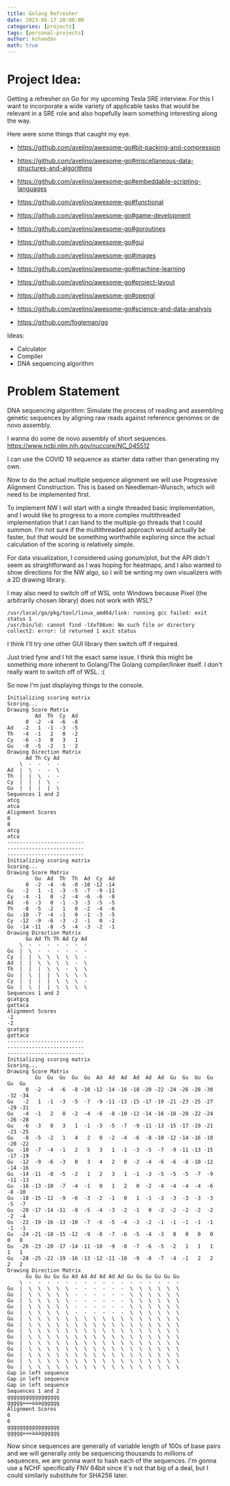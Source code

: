 ```yaml
---
title: Golang Refresher
date: 2023-06-17 20:00:00
categories: [projects]
tags: [personal-projects]
author: kchandan
math: true
---
```


# Project Idea:

Getting a refresher on Go for my upcoming Tesla SRE interview. For this I want to incorporate a wide variety of applicable tasks that would be relevant in a SRE role and also hopefully learn something interesting along the way.

Here were some things that caught my eye.

- https://github.com/avelino/awesome-go#bit-packing-and-compression
- https://github.com/avelino/awesome-go#miscellaneous-data-structures-and-algorithms
- https://github.com/avelino/awesome-go#embeddable-scripting-languages
- https://github.com/avelino/awesome-go#functional
- https://github.com/avelino/awesome-go#game-development
- https://github.com/avelino/awesome-go#goroutines
- https://github.com/avelino/awesome-go#gui
- https://github.com/avelino/awesome-go#images
- https://github.com/avelino/awesome-go#machine-learning
- https://github.com/avelino/awesome-go#project-layout
- https://github.com/avelino/awesome-go#opengl
- https://github.com/avelino/awesome-go#science-and-data-analysis


- https://github.com/fogleman/gg

Ideas:
- Calculator
- Compiler
- DNA sequencing algorithm

# Problem Statement

DNA sequencing algorithm: Simulate the process of reading and assembling genetic sequences by aligning raw reads against reference genomes or de novo assembly.

I wanna do some de novo assembly of short sequences.
https://www.ncbi.nlm.nih.gov/nuccore/NC_045512

I can use the COVID 19 sequence as starter data rather than generating my own.

Now to do the actual multiple sequence alignment we will use Progressive Alignment Construction. This is based on Needleman-Wunsch, which will need to be implemented first.

To implement NW I will start with a single threaded basic implementation, and I would like to progress to a more complex multithreaded implementation that I can hand to the multiple go threads that I could summon. I'm not sure if the multithreaded approach would actually be faster, but that would be something worthwhile exploring since the actual calculation of the scoring is relatively simple.

For data visualization, I considered using gonum/plot, but the API didn't seem as straightforward as I was hoping for heatmaps, and I also wanted to show directions for the NW algo, so I will be writing my own visualizers with a 2D drawing library.

I may also need to switch off of WSL onto Windows because Pixel (the arbitrarily chosen library) does not work with WSL?

```
/usr/local/go/pkg/tool/linux_amd64/link: running gcc failed: exit status 1
/usr/bin/ld: cannot find -lXxf86vm: No such file or directory
collect2: error: ld returned 1 exit status
```

I think I'll try one other GUI library then switch off if required.

Just tried fyne and I hit the exact same issue. I think this might be something more inherent to Golang/The Golang compiler/linker itself. I don't really want to switch off of WSL. :(

So now I'm just displaying things to the console.

```
Initializing scoring matrix
Scoring...
Drawing Score Matrix
         Ad  Th  Cy  Ad
      0  -2  -4  -6  -8
Ad   -2   1  -1  -3  -5
Th   -4  -1   2   0  -2
Cy   -6  -3   0   3   1
Gu   -8  -5  -2   1   2
Drawing Direction Matrix
      Ad Th Cy Ad
    \  -  -  -  -
Ad  |  \  -  -  \
Th  |  |  \  -  -
Cy  |  |  |  \  -
Gu  |  |  |  |  \
Sequences 1 and 2
atcg
atca
Alignment Scores
8
8
atcg
atca
-------------------------
-------------------------
-------------------------
Initializing scoring matrix
Scoring...
Drawing Score Matrix
         Gu  Ad  Th  Th  Ad  Cy  Ad
      0  -2  -4  -6  -8 -10 -12 -14
Gu   -2   1  -1  -3  -5  -7  -9 -11
Cy   -4  -1   0  -2  -4  -6  -6  -8
Ad   -6  -3   0  -1  -3  -3  -5  -5
Th   -8  -5  -2   1   0  -2  -4  -6
Gu  -10  -7  -4  -1   0  -1  -3  -5
Cy  -12  -9  -6  -3  -2  -1   0  -2
Gu  -14 -11  -8  -5  -4  -3  -2  -1
Drawing Direction Matrix
      Gu Ad Th Th Ad Cy Ad
    \  -  -  -  -  -  -  -
Gu  |  \  -  -  -  -  -  -
Cy  |  |  \  \  \  \  \  -
Ad  |  |  \  \  \  \  -  \
Th  |  |  |  \  \  -  \  \
Gu  |  \  |  |  \  \  \  \
Cy  |  |  |  |  \  \  \  -
Gu  |  \  |  |  \  \  \  \
Sequences 1 and 2
gcatgcg
gattaca
Alignment Scores
-2
-2
gcatgcg
gattaca
-------------------------
-------------------------
-------------------------
Initializing scoring matrix
Scoring...
Drawing Score Matrix
         Gu  Gu  Gu  Gu  Gu  Ad  Ad  Ad  Ad  Ad  Ad  Gu  Gu  Gu  Gu  Gu  Gu
      0  -2  -4  -6  -8 -10 -12 -14 -16 -18 -20 -22 -24 -26 -28 -30 -32 -34
Gu   -2   1  -1  -3  -5  -7  -9 -11 -13 -15 -17 -19 -21 -23 -25 -27 -29 -31
Gu   -4  -1   2   0  -2  -4  -6  -8 -10 -12 -14 -16 -18 -20 -22 -24 -26 -28
Gu   -6  -3   0   3   1  -1  -3  -5  -7  -9 -11 -13 -15 -17 -19 -21 -23 -25
Gu   -8  -5  -2   1   4   2   0  -2  -4  -6  -8 -10 -12 -14 -16 -18 -20 -22
Gu  -10  -7  -4  -1   2   5   3   1  -1  -3  -5  -7  -9 -11 -13 -15 -17 -19
Gu  -12  -9  -6  -3   0   3   4   2   0  -2  -4  -6  -6  -8 -10 -12 -14 -16
Gu  -14 -11  -8  -5  -2   1   2   3   1  -1  -3  -5  -5  -5  -7  -9 -11 -13
Gu  -16 -13 -10  -7  -4  -1   0   1   2   0  -2  -4  -4  -4  -4  -6  -8 -10
Gu  -18 -15 -12  -9  -6  -3  -2  -1   0   1  -1  -3  -3  -3  -3  -3  -5  -7
Gu  -20 -17 -14 -11  -8  -5  -4  -3  -2  -1   0  -2  -2  -2  -2  -2  -2  -4
Gu  -22 -19 -16 -13 -10  -7  -6  -5  -4  -3  -2  -1  -1  -1  -1  -1  -1  -1
Gu  -24 -21 -18 -15 -12  -9  -8  -7  -6  -5  -4  -3   0   0   0   0   0   0
Gu  -26 -23 -20 -17 -14 -11 -10  -9  -8  -7  -6  -5  -2   1   1   1   1   1
Gu  -28 -25 -22 -19 -16 -13 -12 -11 -10  -9  -8  -7  -4  -1   2   2   2   2
Drawing Direction Matrix
      Gu Gu Gu Gu Gu Ad Ad Ad Ad Ad Ad Gu Gu Gu Gu Gu Gu
    \  -  -  -  -  -  -  -  -  -  -  -  -  -  -  -  -  -
Gu  |  \  \  \  \  \  -  -  -  -  -  -  \  \  \  \  \  \
Gu  |  \  \  \  \  \  -  -  -  -  -  -  \  \  \  \  \  \
Gu  |  \  \  \  \  \  -  -  -  -  -  -  \  \  \  \  \  \
Gu  |  \  \  \  \  \  -  -  -  -  -  -  \  \  \  \  \  \
Gu  |  \  \  \  \  \  -  -  -  -  -  -  \  \  \  \  \  \
Gu  |  \  \  \  \  \  \  \  \  \  \  \  \  \  \  \  \  \
Gu  |  \  \  \  \  \  \  \  \  \  \  \  \  \  \  \  \  \
Gu  |  \  \  \  \  \  \  \  \  \  \  \  \  \  \  \  \  \
Gu  |  \  \  \  \  \  \  \  \  \  \  \  \  \  \  \  \  \
Gu  |  \  \  \  \  \  \  \  \  \  \  \  \  \  \  \  \  \
Gu  |  \  \  \  \  \  \  \  \  \  \  \  \  \  \  \  \  \
Gu  |  \  \  \  \  \  \  \  \  \  \  \  \  \  \  \  \  \
Gu  |  \  \  \  \  \  \  \  \  \  \  \  \  \  \  \  \  \
Gu  |  \  \  \  \  \  \  \  \  \  \  \  \  \  \  \  \  \
Gap in left sequence
Gap in left sequence
Gap in left sequence
Sequences 1 and 2
ggggggggggggggggg
ggggg===aaagggggg
Alignment Scores
6
6
ggggggggggggggggg
ggggg===aaagggggg
```

Now since sequences are generally of variable length of 100s of base pairs and we will generally only be sequencing thousands to millions of sequences, we are gonna want to hash each of the sequences. I'm gonna use a NCHF specifically FNV 64bit since it's not that big of a deal, but I could similarly substitute for SHA256 later.

